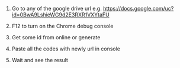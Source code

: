 1. Go to any of the google drive url
e.g. https://docs.google.com/uc?id=0BwA9LshieWG9d2E3RXR1VXYtaFU

2. F12 to turn on the Chrome debug console

3. Get some id from online or generate

4. Paste all the codes with newly url in console

5. Wait and see the result
